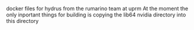 docker files for hydrus from the rumarino team at uprm At the moment the only inportant things for building is copying the lib64 nvidia directory into this directory 
